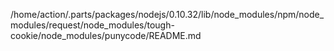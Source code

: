 /home/action/.parts/packages/nodejs/0.10.32/lib/node_modules/npm/node_modules/request/node_modules/tough-cookie/node_modules/punycode/README.md
